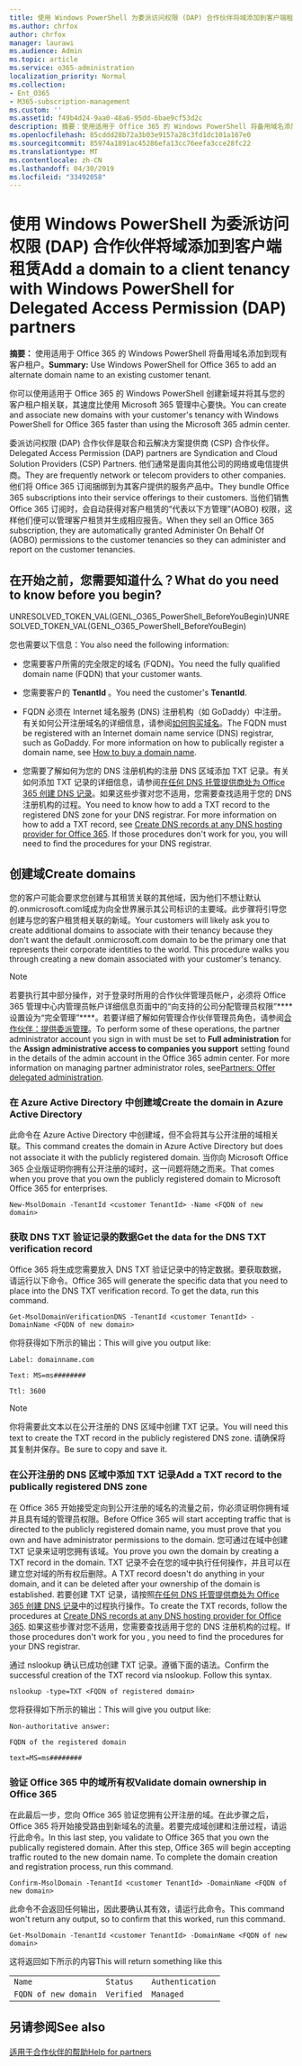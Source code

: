 ```yaml
---
title: 使用 Windows PowerShell 为委派访问权限 (DAP) 合作伙伴将域添加到客户端租赁
ms.author: chrfox
author: chrfox
manager: laurawi
ms.audience: Admin
ms.topic: article
ms.service: o365-administration
localization_priority: Normal
ms.collection:
- Ent_O365
- M365-subscription-management
ms.custom: ''
ms.assetid: f49b4d24-9aa0-48a6-95dd-6bae9cf53d2c
description: 摘要：使用适用于 Office 365 的 Windows PowerShell 将备用域名添加到现有的客户租户。
ms.openlocfilehash: 85cddd28b72a3b03e9157a28c3fd1dc101a167e0
ms.sourcegitcommit: 85974a1891ac45286efa13cc76eefa3cce28fc22
ms.translationtype: MT
ms.contentlocale: zh-CN
ms.lasthandoff: 04/30/2019
ms.locfileid: "33492058"
---
```

# <a name="add-a-domain-to-a-client-tenancy-with-windows-powershell-for-delegated-access-permission-dap-partners"></a><span data-ttu-id="ac13b-103">使用 Windows PowerShell 为委派访问权限 (DAP) 合作伙伴将域添加到客户端租赁</span><span class="sxs-lookup"><span data-stu-id="ac13b-103">Add a domain to a client tenancy with Windows PowerShell for Delegated Access Permission (DAP) partners</span></span>

 <span data-ttu-id="ac13b-104">**摘要：** 使用适用于 Office 365 的 Windows PowerShell 将备用域名添加到现有客户租户。</span><span class="sxs-lookup"><span data-stu-id="ac13b-104">**Summary:** Use Windows PowerShell for Office 365 to add an alternate domain name to an existing customer tenant.</span></span>
  
<span data-ttu-id="ac13b-105">你可以使用适用于 Office 365 的 Windows PowerShell 创建新域并将其与您的客户租户相关联，其速度比使用 Microsoft 365 管理中心要快。</span><span class="sxs-lookup"><span data-stu-id="ac13b-105">You can create and associate new domains with your customer's tenancy with Windows PowerShell for Office 365 faster than using the Microsoft 365 admin center.</span></span>
  
<span data-ttu-id="ac13b-106">委派访问权限 (DAP) 合作伙伴是联合和云解决方案提供商 (CSP) 合作伙伴。</span><span class="sxs-lookup"><span data-stu-id="ac13b-106">Delegated Access Permission (DAP) partners are Syndication and Cloud Solution Providers (CSP) Partners.</span></span> <span data-ttu-id="ac13b-107">他们通常是面向其他公司的网络或电信提供商。</span><span class="sxs-lookup"><span data-stu-id="ac13b-107">They are frequently network or telecom providers to other companies.</span></span> <span data-ttu-id="ac13b-108">他们将 Office 365 订阅捆绑到为其客户提供的服务产品中。</span><span class="sxs-lookup"><span data-stu-id="ac13b-108">They bundle Office 365 subscriptions into their service offerings to their customers.</span></span> <span data-ttu-id="ac13b-109">当他们销售 Office 365 订阅时，会自动获得对客户租赁的“代表以下方管理”(AOBO) 权限，这样他们便可以管理客户租赁并生成相应报告。</span><span class="sxs-lookup"><span data-stu-id="ac13b-109">When they sell an Office 365 subscription, they are automatically granted Administer On Behalf Of (AOBO) permissions to the customer tenancies so they can administer and report on the customer tenancies.</span></span>
## <a name="what-do-you-need-to-know-before-you-begin"></a><span data-ttu-id="ac13b-110">在开始之前，您需要知道什么？</span><span class="sxs-lookup"><span data-stu-id="ac13b-110">What do you need to know before you begin?</span></span>

<span data-ttu-id="ac13b-111">UNRESOLVED_TOKEN_VAL(GENL_O365_PowerShell_BeforeYouBegin)</span><span class="sxs-lookup"><span data-stu-id="ac13b-111">UNRESOLVED_TOKEN_VAL(GENL_O365_PowerShell_BeforeYouBegin)</span></span>
  
<span data-ttu-id="ac13b-112">您也需要以下信息：</span><span class="sxs-lookup"><span data-stu-id="ac13b-112">You also need the following information:</span></span>
  
- <span data-ttu-id="ac13b-113">您需要客户所需的完全限定的域名 (FQDN)。</span><span class="sxs-lookup"><span data-stu-id="ac13b-113">You need the fully qualified domain name (FQDN) that your customer wants.</span></span>
    
- <span data-ttu-id="ac13b-114">您需要客户的 **TenantId** 。</span><span class="sxs-lookup"><span data-stu-id="ac13b-114">You need the customer's **TenantId**.</span></span>
    
- <span data-ttu-id="ac13b-p102">FQDN 必须在 Internet 域名服务 (DNS) 注册机构（如 GoDaddy）中注册。有关如何公开注册域名的详细信息，请参阅[如何购买域名](https://go.microsoft.com/fwlink/p/?LinkId=532541)。</span><span class="sxs-lookup"><span data-stu-id="ac13b-p102">The FQDN must be registered with an Internet domain name service (DNS) registrar, such as GoDaddy. For more information on how to publically register a domain name, see [How to buy a domain name](https://go.microsoft.com/fwlink/p/?LinkId=532541).</span></span>
    
- <span data-ttu-id="ac13b-p103">您需要了解如何为您的 DNS 注册机构的注册 DNS 区域添加 TXT 记录。有关如何添加 TXT 记录的详细信息，请参阅[在任何 DNS 托管提供商处为 Office 365 创建 DNS 记录](https://go.microsoft.com/fwlink/p/?LinkId=532542)。如果这些步骤对您不适用，您需要查找适用于您的 DNS 注册机构的过程。</span><span class="sxs-lookup"><span data-stu-id="ac13b-p103">You need to know how to add a TXT record to the registered DNS zone for your DNS registrar. For more information on how to add a TXT record, see [Create DNS records at any DNS hosting provider for Office 365](https://go.microsoft.com/fwlink/p/?LinkId=532542). If those procedures don't work for you, you will need to find the procedures for your DNS registrar.</span></span>
    
## <a name="create-domains"></a><span data-ttu-id="ac13b-120">创建域</span><span class="sxs-lookup"><span data-stu-id="ac13b-120">Create domains</span></span>

 <span data-ttu-id="ac13b-p104">您的客户可能会要求您创建与其租赁关联的其他域，因为他们不想让默认的<domain>.onmicrosoft.com域成为向全世界展示其公司标识的主要域。此步骤将引导您创建与您的客户租赁相关联的新域。</span><span class="sxs-lookup"><span data-stu-id="ac13b-p104">Your customers will likely ask you to create additional domains to associate with their tenancy because they don't want the default <domain>.onmicrosoft.com domain to be the primary one that represents their corporate identities to the world. This procedure walks you through creating a new domain associated with your customer's tenancy.</span></span>
  
> [!NOTE]
> <span data-ttu-id="ac13b-p105">若要执行其中部分操作，对于登录时所用的合作伙伴管理员帐户，必须将 Office 365 管理中心内管理员帐户详细信息页面中的“向支持的公司分配管理员权限”\*\*\*\* 设置设为“完全管理”\*\*\*\*。若要详细了解如何管理合作伙伴管理员角色，请参阅[合作伙伴：提供委派管理](https://go.microsoft.com/fwlink/p/?LinkId=532435)。</span><span class="sxs-lookup"><span data-stu-id="ac13b-p105">To perform some of these operations, the partner administrator account you sign in with must be set to **Full administration** for the **Assign administrative access to companies you support** setting found in the details of the admin account in the Office 365 admin center. For more information on managing partner administrator roles, see[Partners: Offer delegated administration](https://go.microsoft.com/fwlink/p/?LinkId=532435).</span></span> 
  
### <a name="create-the-domain-in-azure-active-directory"></a><span data-ttu-id="ac13b-125">在 Azure Active Directory 中创建域</span><span class="sxs-lookup"><span data-stu-id="ac13b-125">Create the domain in Azure Active Directory</span></span>

<span data-ttu-id="ac13b-126">此命令在 Azure Active Directory 中创建域，但不会将其与公开注册的域相关联。</span><span class="sxs-lookup"><span data-stu-id="ac13b-126">This command creates the domain in Azure Active Directory but does not associate it with the publicly registered domain.</span></span> <span data-ttu-id="ac13b-127">当你向 Microsoft Office 365 企业版证明你拥有公开注册的域时，这一问题将随之而来。</span><span class="sxs-lookup"><span data-stu-id="ac13b-127">That comes when you prove that you own the publicly registered domain to Microsoft Office 365 for enterprises.</span></span>
  
```
New-MsolDomain -TenantId <customer TenantId> -Name <FQDN of new domain>
```

### <a name="get-the-data-for-the-dns-txt-verification-record"></a><span data-ttu-id="ac13b-128">获取 DNS TXT 验证记录的数据</span><span class="sxs-lookup"><span data-stu-id="ac13b-128">Get the data for the DNS TXT verification record</span></span>

 <span data-ttu-id="ac13b-p107">Office 365 将生成您需要放入 DNS TXT 验证记录中的特定数据。要获取数据，请运行以下命令。</span><span class="sxs-lookup"><span data-stu-id="ac13b-p107">Office 365 will generate the specific data that you need to place into the DNS TXT verification record. To get the data, run this command.</span></span>
  
```
Get-MsolDomainVerificationDNS -TenantId <customer TenantId> -DomainName <FQDN of new domain>
```

<span data-ttu-id="ac13b-131">你将获得如下所示的输出：</span><span class="sxs-lookup"><span data-stu-id="ac13b-131">This will give you output like:</span></span>
  
 `Label: domainname.com`
  
 `Text: MS=ms########`
  
 `Ttl: 3600`
  
> [!NOTE]
> <span data-ttu-id="ac13b-132">你将需要此文本以在公开注册的 DNS 区域中创建 TXT 记录。</span><span class="sxs-lookup"><span data-stu-id="ac13b-132">You will need this text to create the TXT record in the publicly registered DNS zone.</span></span> <span data-ttu-id="ac13b-133">请确保将其复制并保存。</span><span class="sxs-lookup"><span data-stu-id="ac13b-133">Be sure to copy and save it.</span></span> 
  
### <a name="add-a-txt-record-to-the-publically-registered-dns-zone"></a><span data-ttu-id="ac13b-134">在公开注册的 DNS 区域中添加 TXT 记录</span><span class="sxs-lookup"><span data-stu-id="ac13b-134">Add a TXT record to the publically registered DNS zone</span></span>

<span data-ttu-id="ac13b-135">在 Office 365 开始接受定向到公开注册的域名的流量之前，你必须证明你拥有域并且具有域的管理员权限。</span><span class="sxs-lookup"><span data-stu-id="ac13b-135">Before Office 365 will start accepting traffic that is directed to the publicly registered domain name, you must prove that you own and have administrator permissions to the domain.</span></span> <span data-ttu-id="ac13b-136">您可通过在域中创建 TXT 记录来证明您拥有该域。</span><span class="sxs-lookup"><span data-stu-id="ac13b-136">You prove you own the domain by creating a TXT record in the domain.</span></span> <span data-ttu-id="ac13b-137">TXT 记录不会在您的域中执行任何操作，并且可以在建立您对域的所有权后删除。</span><span class="sxs-lookup"><span data-stu-id="ac13b-137">A TXT record doesn't do anything in your domain, and it can be deleted after your ownership of the domain is established.</span></span> <span data-ttu-id="ac13b-138">若要创建 TXT 记录，请按照[在任何 DNS 托管提供商处为 Office 365 创建 DNS 记录](https://go.microsoft.com/fwlink/p/?LinkId=532542)中的过程执行操作。</span><span class="sxs-lookup"><span data-stu-id="ac13b-138">To create the TXT records, follow the procedures at [Create DNS records at any DNS hosting provider for Office 365](https://go.microsoft.com/fwlink/p/?LinkId=532542).</span></span> <span data-ttu-id="ac13b-139">如果这些步骤对您不适用，您需要查找适用于您的 DNS 注册机构的过程。</span><span class="sxs-lookup"><span data-stu-id="ac13b-139">If those procedures don't work for you , you need to find the procedures for your DNS registrar.</span></span>
  
<span data-ttu-id="ac13b-p110">通过 nslookup 确认已成功创建 TXT 记录。遵循下面的语法。</span><span class="sxs-lookup"><span data-stu-id="ac13b-p110">Confirm the successful creation of the TXT record via nslookup. Follow this syntax.</span></span>
  
```
nslookup -type=TXT <FQDN of registered domain>
```

<span data-ttu-id="ac13b-142">您将获得如下所示的输出：</span><span class="sxs-lookup"><span data-stu-id="ac13b-142">This will give you output like:</span></span>
  
 `Non-authoritative answer:`
  
 `FQDN of the registered domain`
  
 `text=MS=ms########`
  
### <a name="validate-domain-ownership-in-office-365"></a><span data-ttu-id="ac13b-143">验证 Office 365 中的域所有权</span><span class="sxs-lookup"><span data-stu-id="ac13b-143">Validate domain ownership in Office 365</span></span>

<span data-ttu-id="ac13b-p111">在此最后一步，您向 Office 365 验证您拥有公开注册的域。在此步骤之后，Office 365 将开始接受路由到新域名的流量。若要完成域创建和注册过程，请运行此命令。</span><span class="sxs-lookup"><span data-stu-id="ac13b-p111">In this last step, you validate to Office 365 that you own the publically registered domain. After this step, Office 365 will begin accepting traffic routed to the new domain name. To complete the domain creation and registration process, run this command.</span></span> 
  
```
Confirm-MsolDomain -TenantId <customer TenantId> -DomainName <FQDN of new domain>
```

<span data-ttu-id="ac13b-147">此命令不会返回任何输出，因此要确认其有效，请运行此命令。</span><span class="sxs-lookup"><span data-stu-id="ac13b-147">This command won't return any output, so to confirm that this worked, run this command.</span></span>
  
```
Get-MsolDomain -TenantId <customer TenantId> -DomainName <FQDN of new domain>
```

<span data-ttu-id="ac13b-148">这将返回如下所示的内容</span><span class="sxs-lookup"><span data-stu-id="ac13b-148">This will return something like this</span></span>
  
||||
|:-----|:-----|:-----|
| `Name` <br/> | `Status` <br/> | `Authentication` <br/> |
| `FQDN of new domain` <br/> | `Verified` <br/> | `Managed` <br/> |
   
## <a name="see-also"></a><span data-ttu-id="ac13b-149">另请参阅</span><span class="sxs-lookup"><span data-stu-id="ac13b-149">See also</span></span>

#### 

[<span data-ttu-id="ac13b-150">适用于合作伙伴的帮助</span><span class="sxs-lookup"><span data-stu-id="ac13b-150">Help for partners</span></span>](https://go.microsoft.com/fwlink/p/?LinkID=533477)

